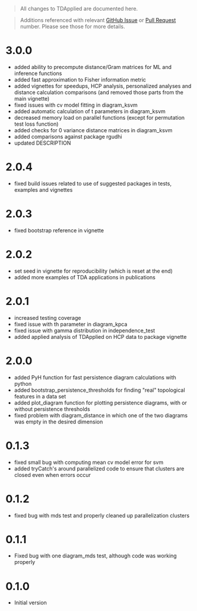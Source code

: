 > All changes to TDApplied are documented here.

> Additions referenced with relevant [GitHub Issue](https://github.com/shaelebrown/TDApplied/issues) or
[Pull Request](https://github.com/shaelebrown/TDApplied/pulls) number.
Please see those for more details.

# 3.0.0
- added ability to precompute distance/Gram matrices for ML and inference functions
- added fast approximation to Fisher information metric
- added vignettes for speedups, HCP analysis, personalized analyses and distance calculation comparisons (and removed those parts from the main vignette)
- fixed issues with cv model fitting in diagram_ksvm
- added automatic calculation of t parameters in diagram_ksvm
- decreased memory load on parallel functions (except for permutation test loss function)
- added checks for 0 variance distance matrices in diagram_ksvm
- added comparisons against package rgudhi
- updated DESCRIPTION

# 2.0.4
- fixed build issues related to use of suggested packages in tests, examples and vignettes

# 2.0.3
- fixed bootstrap reference in vignette

# 2.0.2
- set seed in vignette for reproducibility (which is reset at the end)
- added more examples of TDA applications in publications

# 2.0.1
- increased testing coverage
- fixed issue with th parameter in diagram_kpca
- fixed issue with gamma distribution in independence_test
- added applied analysis of TDApplied on HCP data to package vignette

# 2.0.0

- added PyH function for fast persistence diagram calculations with python
- added bootstrap_persistence_thresholds for finding "real" topological features in a data set
- added plot_diagram function for plotting persistence diagrams, with or without persistence thresholds
- fixed problem with diagram_distance in which one of the two diagrams was empty in the
desired dimension

# 0.1.3

- fixed small bug with computing mean cv model error for svm
- added tryCatch's around parallelized code to ensure that clusters are closed even when errors occur

# 0.1.2

- fixed bug with mds test and properly cleaned up parallelization clusters

# 0.1.1

- Fixed bug with one diagram_mds test, although code was working properly

# 0.1.0

- Initial version